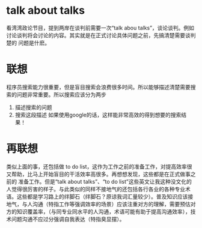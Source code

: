# talk about talks
  看湾湾政论节目，提到两岸在谈判前需要一次“talk abou talks”，谈论谈判。例如讨论谈判将会讨论的内容。其实就是在正式讨论具体问题之前，先搞清楚需要谈判楚的
问题是什麽。
# 联想
  程序员搜索能力很重要，但是盲目搜索会浪费很多时间。所以能够描述清楚需要搜索的问题非常重要。所以搜索应该分为两步
  1. 描述搜索的问题
  2. 搜索这段描述
  如果使用google的话，这样能非常高效的得到想要的搜索结果！
# 再联想
  类似上面的事，还包括做 to do list，这作为工作之前的准备工作，对提高效率很又帮助，比马上开始盲目的干活效率高很多。再想想发现，这些都是在正式做事之前的
准备工作。但是“talk about talks”、“to do list”这些英文让我这种没文化的人觉得很厉害的样子。与此类似的同样不接地气的还包括各行各业的各种专业术语。这些都是学习路上的绊脚石（绊脚石？原谅我词汇量较少）。普及知识应该接地气，与人沟通（特指工作等强调效率的场景）应该注重对方的理解，需要预估对方的知识覆盖率，（与同专业同水平的人沟通，术语可能有助于提高沟通效率），技术问题沟通不应过分强调自我表达（特指臭显摆）。
